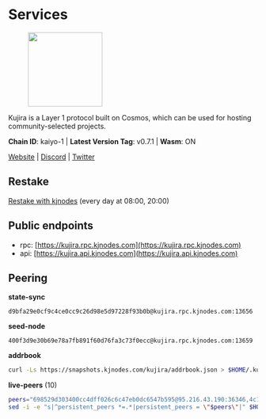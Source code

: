 # Services

<figure><img src="https://raw.githubusercontent.com/kj89/testnet_manuals/main/pingpub/logos/kujira.png" width="150" alt=""><figcaption></figcaption></figure>

Kujira is a Layer 1 protocol built on Cosmos, which can be used for  hosting community-selected projects.

**Chain ID**: kaiyo-1 | **Latest Version Tag**: v0.7.1 | **Wasm**: ON

[Website](https://kujira.app) | [Discord](https://discord.gg/teamkujira) | [Twitter](https://twitter.com/TeamKujira)

## Restake

[Restake with kjnodes](https://restake.app/kujira/kujiravaloper1tnuqj73jfn3724lqz34c27tuv80nv336sadqym) (every day at 08:00, 20:00)
## Public endpoints

* rpc: [https://kujira.rpc.kjnodes.com](https://kujira.rpc.kjnodes.com)
* api: [https://kujira.api.kjnodes.com](https://kujira.api.kjnodes.com)

## Peering

**state-sync**

```text
d9bfa29e0cf9c4ce0cc9c26d98e5d97228f93b0b@kujira.rpc.kjnodes.com:13656
```

**seed-node**

```text
400f3d9e30b69e78a7fb891f60d76fa3c73f0ecc@kujira.rpc.kjnodes.com:13659
```

**addrbook**
```bash
curl -Ls https://snapshots.kjnodes.com/kujira/addrbook.json > $HOME/.kujira/config/addrbook.json
```

**live-peers** (10)
```bash
peers="698529d303400cc4dff026c6c47eb0dc6547b595@95.216.43.190:36346,4c1f4d9358118cb8917567702c12ca4f31714b32@65.108.132.107:26656,3a7733d4b670a672db326bd6e5f8ae37e14a3dbd@138.201.226.227:26656,ecafd5cadaf3526a588550a7bc343ce2670c988d@185.16.39.231:26656,129771a48f43b83c6144c7d282ad1da62434cc07@15.204.197.12:26656,98a6a264d2f2f5093d317f09e71036e62aa73906@107.181.235.66:20656,d9bfa29e0cf9c4ce0cc9c26d98e5d97228f93b0b@65.109.88.38:13656,b12591db8b67f7a78b2834b5c122299fdb6c8deb@65.108.201.154:2060,6cf8b25d99bacca213c1d762e8d9ea21636fea41@178.211.139.222:26656,26d19e5b3f3a5ebafe827dabca4ef008d9c5e6fd@168.119.15.94:26656"
sed -i -e "s|^persistent_peers *=.*|persistent_peers = \"$peers\"|" $HOME/.kujira/config/config.toml
```
